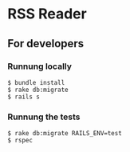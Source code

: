 # RSS Reader


## For developers

### Runnung locally

```
$ bundle install
$ rake db:migrate
$ rails s
```


### Runnung the tests
```
$ rake db:migrate RAILS_ENV=test
$ rspec
```